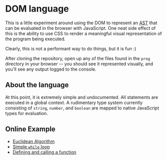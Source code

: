 # DOM language

This is a little experiment around using the DOM to represent an [AST](https://en.wikipedia.org/wiki/Abstract_syntax_tree) that can be evaluated in the browser with JavaScript. One neat side effect of this is the ability to use CSS to render a meaningful visual representation of the program being executed.

Clearly, this is not a performant way to do things, but it is fun :)

After cloning the repository, open up any of the files found in the `prog` directory in your browser -- you should see it represented visually, and you'll see any output logged to the console.

## About the language

At this point, it is extremely simple and undocumented. All statements are executed in a global context. A rudimentary type system currently consisting of `string`, `number`, and `boolean` are mapped to native JavaScript types for evaluation.

## Online Example

* [Euclidean Algorithm](https://cdn.rawgit.com/benburwell/doml/master/prog/euclideanAlgorithm.html)
* [Simple `while` loop](https://cdn.rawgit.com/benburwell/doml/master/prog/simpleWhileLoop.html)
* [Defining and calling a function](https://cdn.rawgit.com/benburwell/doml/master/prog/function.html)
